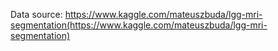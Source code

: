 Data source: https://www.kaggle.com/mateuszbuda/lgg-mri-segmentation(https://www.kaggle.com/mateuszbuda/lgg-mri-segmentation)

